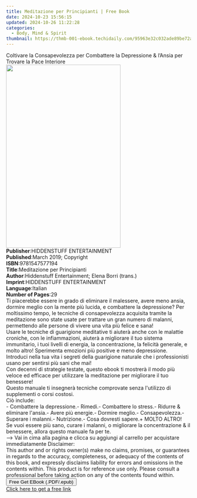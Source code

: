 ```yaml
---
title: Meditazione per Principianti | Free Book
date: 2024-10-23 15:56:15
updated: 2024-10-26 11:22:28
categories:
  - Body, Mind & Spirit
thumbnail: https://thmb-001-ebook.techidaily.com/95963e32c032ade89be72ae5b6d4091d1b3e1e566bba2c09ed5da5718a956280.jpg
---
```

<main id="book-container">
  <div class="flex flex-col">
    <div class="book-brief flex-1 py-6 px-4 sm:p-6 md:py-10 md:px-8">
      <!-- brief-->
      <div class="book-brief-main">
        Coltivare la Consapevolezza per Combattere la Depressione & l’Ansia per
        Trovare la Pace Interiore
      </div>
    </div>
    <div
      class="book-meta-info flex-1 grid gap-4 col-start-1 col-end-3 row-start-1 sm:mb-6 sm:grid-cols-4 lg:gap-6 lg:col-start-2 lg:row-end-6 lg:row-span-6 lg:mb-0"
    >
      <div
        class="book-meta-info-left place-content-center mt-4 p-4 text-sm leading-6 col-start-2 col-span-2 dark:text-slate-400"
      >
        <img
          class="w-full h-500 object-cover rounded-lg sm:h-255 sm:col-span-2 lg:col-span-full"
          src="https://img-001-ebook.techidaily.com/34ca770ccdd64c8404d82a23ab5682effc227231f685114b0e461fbb7c1ca00b.jpg"
          alt=""
          width="312"
          height="500"
        />
      </div>
      <div
        class="book-meta-info-right mt-2 col-start-1 row-start-2 col-span-3 self-center"
      >
        <!-- meta data  -->
        <div class="flex flex-col px-4 md:px-8">
          <div class="flex-1">
            <strong>Publisher</strong>:<span class="px-2"
              >HIDDENSTUFF ENTERTAINMENT</span
            >
          </div>
          <div class="flex-1">
            <strong>Published</strong>:<span class="px-2"
              >March 2019; Copyright</span
            >
          </div>
          <div class="flex-1">
            <strong>ISBN</strong>:<span class="px-2">9781547577194</span>
          </div>
          <div class="flex-1">
            <strong>Title</strong>:<span class="px-2"
              >Meditazione per Principianti</span
            >
          </div>
          <div class="flex-1">
            <strong>Author</strong>:<span class="px-2"
              >Hiddenstuff Entertainment; Elena Borri (trans.)</span
            >
          </div>
          <div class="flex-1">
            <strong>Imprint</strong>:<span class="px-2"
              >HIDDENSTUFF ENTERTAINMENT</span
            >
          </div>
          <div class="flex-1">
            <strong>Language</strong>:<span class="px-2">Italian</span>
          </div>
          <div class="flex-1">
            <strong>Number of Pages</strong>:<span class="px-2">29</span>
          </div>
        </div>
      </div>
    </div>
    <div class="book-description flex-1 py-6 px-4 sm:p-6 md:py-10 md:px-8">
      <div class="book-description-main">
        <div accordion-content="" id="description">
          Ti piacerebbe essere in grado di eliminare il malessere, avere meno
          ansia, dormire meglio con la mente più lucida, e combattere la
          depressione? Per moltissimo tempo, le tecniche di consapevolezza
          acquisita tramite la meditazione sono state usate per trattare un gran
          numero di malanni, permettendo alle persone di vivere una vita più
          felice e sana!<br />Usare le tecniche di guarigione meditative ti
          aiuterà anche con le malattie croniche, con le infiammazioni, aiuterà
          a migliorare il tuo sistema immunitario, i tuoi livelli di energia, la
          concentrazione, la felicità generale, e molto altro! Sperimenta
          emozioni più positive e meno depressione.<br />Introduci nella tua
          vita i segreti della guarigione naturale che i professionisti usano
          per sentirsi più sani che mai!<br />Con decenni di strategie testate,
          questo ebook ti mostrerà il modo più veloce ed efficace per utilizzare
          la meditazione per migliorare il tuo benessere!<br />Questo manuale ti
          insegnerà tecniche comprovate senza l'utilizzo di supplementi o corsi
          costosi.<br />Ciò include:<br />- Combattere la depressione.- Rimedi.-
          Combattere lo stress.- Ridurre &amp; eliminare l'ansia.- Avere più
          energie.- Dormire meglio.- Consapevolezza.- Superare i malanni.-
          Nutrizione.- Cosa dovresti sapere.+ MOLTO ALTRO!<br />Se vuoi essere
          più sano, curare i malanni, o migliorare la concentrazione &amp; il
          benessere, allora questo manuale fa per te.<br />--&gt; Vai in cima
          alla pagina e clicca su aggiungi al carrello per acquistare
          immediatamente&nbsp;Disclaimer:&nbsp;<br />This author and or rights
          owner(s) make no claims, promises, or guarantees in regards to the
          accuracy, completeness, or adequacy of the contents of this book, and
          expressly disclaims liability for errors and omissions in the contents
          within. This product is for reference use only. Please consult a
          professional before taking action on any of the contents found
          within.<br />
        </div>
        <div class="accordion-fader"></div>
      </div>
    </div>
    <div class="book-excerpts flex-1 py-6 px-4 sm:p-6 md:py-10 md:px-8"></div>
    <div
      class="book-about-author flex-1 py-6 px-4 sm:p-6 md:py-10 md:px-8"
    ></div>
    <div class="book-free-get flex-1 py-6 px-4 sm:p-6 md:py-10 md:px-8">
      <button
        id="btn-free-get"
        class="bg-blue-500 hover:bg-blue-700 text-white font-bold py-2 px-4 rounded"
      >
        Free Get EBook (.PDF/.epub)
      </button>
      <div id="countdown-display" class="px-2 text-lg mt-2"></div>
      <a
        id="free-link"
        class="hidden bg-blue-500 hover:bg-blue-700 text-white font-bold py-2 px-4 rounded"
        href="https://www.ebooks.com/en-us/book/209661292/meditazione-per-principianti/hiddenstuff-entertainment/"
        target="_blank"
        >Click here to get a free link</a
      >
    </div>
    <script>
      let countdownTime = 0;
      let countdownInterval = null;
      document
        .getElementById('btn-free-get')
        .addEventListener('click', startCountdown);
      function startCountdown() {
        countdownTime = new Date().getTime() + 60000 * 3;
        countdownInterval = setInterval(updateCountdown, 1000);
        document.getElementById('btn-free-get').disabled = true;
        document
          .getElementById('btn-free-get')
          .classList.add('bg-gray-500', 'cursor-not-allowed');
      }
      function updateCountdown() {
        let currentTime = new Date().getTime();
        let timeLeft = countdownTime - currentTime;
        let secondsLeft = Math.floor(timeLeft / 1000);
        document.getElementById('countdown-display').innerHTML =
          `Remaining time: ${secondsLeft} seconds.`;
        if (secondsLeft <= 0) {
          clearInterval(countdownInterval);
          document.getElementById('btn-free-get').classList.add('hidden');
          document.getElementById('free-link').classList.remove('hidden');
          document.getElementById('countdown-display').innerHTML = '';
        }
      }
    </script>
  </div>
</main>
